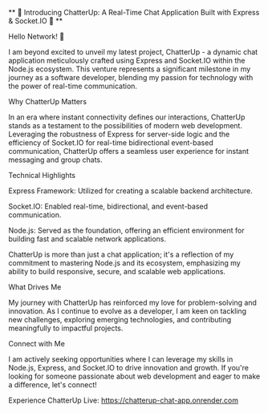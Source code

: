 ** 📣 Introducing ChatterUp: A Real-Time Chat Application Built with Express & Socket.IO 📣 **

Hello Network! 👋

I am beyond excited to unveil my latest project, ChatterUp - a dynamic chat application meticulously crafted using Express and Socket.IO within the Node.js ecosystem. This venture represents a significant milestone in my journey as a software developer, blending my passion for technology with the power of real-time communication.

Why ChatterUp Matters

In an era where instant connectivity defines our interactions, ChatterUp stands as a testament to the possibilities of modern web development. Leveraging the robustness of Express for server-side logic and the efficiency of Socket.IO for real-time bidirectional event-based communication, ChatterUp offers a seamless user experience for instant messaging and group chats.

Technical Highlights

Express Framework: Utilized for creating a scalable backend architecture.

Socket.IO: Enabled real-time, bidirectional, and event-based communication.

Node.js: Served as the foundation, offering an efficient environment for building fast and scalable network applications.

ChatterUp is more than just a chat application; it's a reflection of my commitment to mastering Node.js and its ecosystem, emphasizing my ability to build responsive, secure, and scalable web applications.

What Drives Me

My journey with ChatterUp has reinforced my love for problem-solving and innovation. As I continue to evolve as a developer, I am keen on tackling new challenges, exploring emerging technologies, and contributing meaningfully to impactful projects.

Connect with Me

I am actively seeking opportunities where I can leverage my skills in Node.js, Express, and Socket.IO to drive innovation and growth. If you're looking for someone passionate about web development and eager to make a difference, let's connect!

Experience ChatterUp Live: https://chatterup-chat-app.onrender.com


